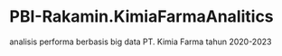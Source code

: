 # PBI-Rakamin.KimiaFarmaAnalitics
analisis performa berbasis big data PT. Kimia Farma tahun 2020-2023
